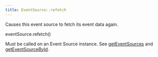 ```yaml
---
title: EventSource::refetch
---
```


Causes this event source to fetch its event data again.

<div class='spec' markdown='1'>
eventSource.refetch()
</div>

Must be called on an Event Source instance. See [getEventSources](Calendar-getEventSources) and [getEventSourceById](Calendar-getEventSourceById).
